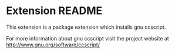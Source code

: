 # Extension README

This extension is a package extension which installs gnu ccscript.

For more information about gnu ccscript visit the project website at
http://www.gnu.org/software/ccscript/

